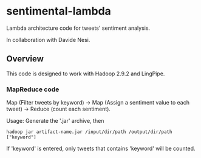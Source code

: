 # sentimental-lambda
Lambda architecture code for tweets' sentiment analysis.

In collaboration with Davide Nesi.

## Overview

This code is designed to work with Hadoop 2.9.2 and LingPipe.

### MapReduce code

Map (Filter tweets by keyword) -> Map (Assign a sentiment value to each tweet) -> Reduce (count each sentiment).

Usage:
Generate the '.jar' archive, then

    hadoop jar artifact-name.jar /input/dir/path /output/dir/path ["keyword"]
    
If 'keyword' is entered, only tweets that contains 'keyword' will be counted.
